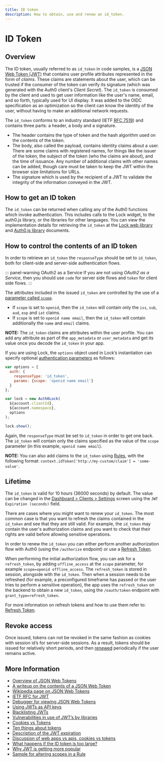 ```yaml
---
title: ID token
description: How to obtain, use and renew an id_token.
---
```


# ID Token

## Overview

The ID token, usually referred to as `id_token` in code samples, is a [JSON Web Token (JWT)](/jwt) that contains user profile attributes represented in the form of _claims_. These claims are statements about the user, which can be trusted if the consumer of the token can verify its signature (which was generated with the Auth0 client's _Client Secret_). The `id_token` is consumed by the client and used to get user information like the user's name, email, and so forth, typically used for UI display. It was added to the OIDC specification as an optimization so the client can know the identity of the user, without having to make an additional network requests.

The `id_token` conforms to an industry standard (IETF [RFC 7519](https://tools.ietf.org/html/rfc7519)) and contains three parts: a header, a body and a signature.
- The header contains the type of token and the hash algorithm used on the contents of the token.  
- The body, also called the payload, contains identity claims about a user.  There are some claims with registered names, for things like the issuer of the token, the subject of the token (who the claims are about), and the time of issuance.  Any number of additional claims with other names can be added, though care must be taken to keep the JWT within the browser size limitations for URLs.  
- The signature which is used by the recipient of a JWT to validate the integrity of the information conveyed in the JWT.

## How to get an ID token

The `id_token` can be returned when calling any of the Auth0 functions which invoke authentication.  This includes calls to the Lock widget, to the auth0.js library, or the libraries for other languages. You can view the implementation details for retrieving the `id_token` at the [Lock web library](/libraries/lock) and [Auth0.js library](/libraries/auth0js) documents.

## How to control the contents of an ID token

In order to retrieve an `id_token` the `responseType` should be set to `id_token`, both for client-side and server-side authentication flows.

::: panel-warning OAuth2 as a Service
If you are not using *OAuth2 as a Service*, then you should use `code` for server side flows and `token` for client side flows.
:::

The attributes included in the issued `id_token` are controlled by the use of a [parameter called `scope`](/scopes).
- If `scope` is set to `openid`, then the `id_token` will contain only the `iss`, `sub`, `aud`, `exp` and `iat` claims.
- If `scope` is set to `openid name email`, then the `id_token` will contain additionally the `name` and `email` claims.

__NOTE:__ The `id_token` claims are attributes within the user profile. You can add any attribute as part of the `app_metadata` or `user_metadata` and get its value once you decode the `id_token` in your app.

If you are using Lock, the `options` object used in Lock’s instantiation can specify optional [authentication parameters](/libraries/lock/v10/customization#auth-object-) as follows:

```js
var options = {
  auth: {
    responseType: 'id_token',
    params: {scope: 'openid name email'}
  }
};

var lock = new Auth0Lock(
  ${account.clientId},
  ${account.namespace},
  options
);

lock.show();
```

Again, the `responseType` must be set to `id_token` in order to get one back. The `id_token` will contain only the claims specified as the value of the `scope` parameter (in this example, `openid name email`).

**NOTE:** You can also add claims to the `id_token` using [Rules](/rules), with the following format: `context.idToken['http://my-custom/claim'] = 'some-value'`.

## Lifetime

The `id_token` is valid for 10 hours (36000 seconds) by default.  The value can be changed in the [Dashboard > Clients > Settings](${manage_url}/#/clients/${account.clientId}/settings) screen using the `JWT Expiration (seconds)` field.

There are cases where you might want to renew your `id_token`. The most common case is that you want to refresh the claims contained in the `id_token` and see that they are still valid. For example, the `id_token` may contain the user's authorization claims and you want to check that their rights are valid before allowing sensitive operations.

In order to renew the `id_token` you can either perform another authorization flow with Auth0 (using the `/authorize` endpoint) or use a [Refresh Token](/tokens/refresh-token).

When performing the initial authorization flow, you can ask for a `refresh_token`, by adding `offline_access` at the `scope` parameter, for example `scope=openid offline_access`. The `refresh_token` is stored in session, alongside with the `id_token`. Then when a session needs to be refreshed (for example, a preconfigured timeframe has passed or the user tries to perform a sensitive operation), the app uses the `refresh_token` on the backend to obtain a new `id_token`, using the `/oauth/token` endpoint with `grant_type=refresh_token`.

For more information on refresh tokens and how to use them refer to: [Refresh Token](/tokens/refresh-token).

## Revoke access

Once issued, tokens can not be revoked in the same fashion as cookies with session id’s for server-side sessions.  As a result, tokens should be issued for relatively short periods, and then [renewed](#lifetime) periodically if the user remains active.

## More Information

* [Overview of JSON Web Tokens](/jwt)
* [A writeup on the contents of a JSON Web Token](https://scotch.io/tutorials/the-anatomy-of-a-json-web-token)
* [Wikipedia page on JSON Web Tokens](https://en.wikipedia.org/wiki/JSON_Web_Token)
* [IETF RFC for JWT](https://tools.ietf.org/html/rfc7519)
* [Debugger for viewing JSON Web Tokens](http://jwt.io/)
* [Using JWTs as API keys](https://auth0.com/blog/2014/12/02/using-json-web-tokens-as-api-keys/)
* [Blacklisting JWTs](https://auth0.com/blog/2015/03/10/blacklist-json-web-token-api-keys/)
* [Vulnerabilities in use of JWT’s by libraries](https://auth0.com/blog/2015/03/31/critical-vulnerabilities-in-json-web-token-libraries/)
* [Cookies vs Tokens](https://auth0.com/blog/2014/01/07/angularjs-authentication-with-cookies-vs-token/)
* [Ten things about tokens](https://auth0.com/blog/2014/01/27/ten-things-you-should-know-about-tokens-and-cookies/)
* [Description of the JWT expiration](/applications)
* [Discussion of web apps vs apis, cookies vs tokens](/apps-apis)
* [What happens if the ID token is too large?](https://auth0.com/forum/t/id-token-is-too-large/3116)
* [Why JWT is getting more popular](https://auth0.com/blog/2015/07/21/jwt-json-webtoken-logo/)
* [Sample for altering scopes in a Rule](https://github.com/auth0/rules/blob/dff2a3e72f01d33af3086414be7cf115b19eea0c/rules/custom-scopes.md)
